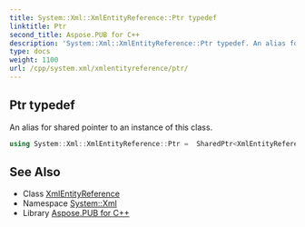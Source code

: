 ```yaml
---
title: System::Xml::XmlEntityReference::Ptr typedef
linktitle: Ptr
second_title: Aspose.PUB for C++
description: 'System::Xml::XmlEntityReference::Ptr typedef. An alias for shared pointer to an instance of this class in C++.'
type: docs
weight: 1100
url: /cpp/system.xml/xmlentityreference/ptr/
---
```

## Ptr typedef


An alias for shared pointer to an instance of this class.

```cpp
using System::Xml::XmlEntityReference::Ptr =  SharedPtr<XmlEntityReference>
```

## See Also

* Class [XmlEntityReference](../)
* Namespace [System::Xml](../../)
* Library [Aspose.PUB for C++](../../../)
